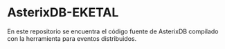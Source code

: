 # AsterixDB-EKETAL
En este repositorio se encuentra el código fuente de AsterixDB compilado con la herramienta para eventos distribuidos.
